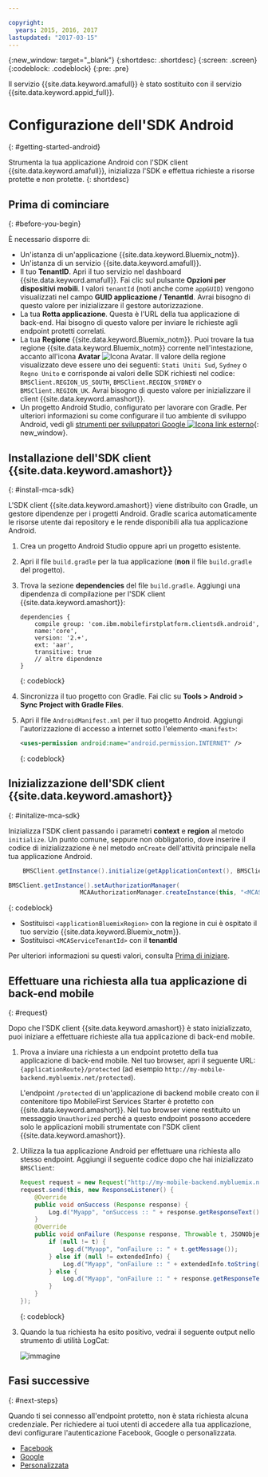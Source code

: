 ```yaml
---

copyright:
  years: 2015, 2016, 2017
lastupdated: "2017-03-15"
---
```

{:new_window: target="_blank"}
{:shortdesc: .shortdesc}
{:screen: .screen}
{:codeblock: .codeblock}
{:pre: .pre}

Il servizio {{site.data.keyword.amafull}} è stato sostituito con il servizio {{site.data.keyword.appid_full}}.

# Configurazione dell'SDK Android
{: #getting-started-android}

Strumenta la tua applicazione Android con l'SDK client {{site.data.keyword.amafull}}, inizializza l'SDK e effettua richieste a risorse protette e non protette.
{: shortdesc}

## Prima di cominciare
{: #before-you-begin}

È necessario disporre di:

* Un'istanza di un'applicazione  {{site.data.keyword.Bluemix_notm}}.
* Un'istanza di un servizio {{site.data.keyword.amafull}}.
* Il tuo **TenantID**. Apri il tuo servizio nel dashboard {{site.data.keyword.amafull}}. Fai clic sul pulsante **Opzioni per dispositivi mobili**. I valori `tenantId` (noti anche come `appGUID`)  vengono visualizzati nel campo **GUID applicazione / TenantId**. Avrai bisogno di questo valore per inizializzare il gestore autorizzazione.
* La tua **Rotta applicazione**. Questa è l'URL della tua applicazione di back-end. Hai bisogno di questo valore per inviare le richieste agli endpoint protetti correlati.
* La tua **Regione** {{site.data.keyword.Bluemix_notm}}.  Puoi trovare la tua regione {{site.data.keyword.Bluemix_notm}} corrente nell'intestazione, accanto all'icona **Avatar** ![Icona Avatar](images/face.jpg "Icona Avatar"). Il valore della regione visualizzato deve essere uno dei seguenti: `Stati Uniti Sud`,  `Sydney` o  `Regno Unito` e corrisponde ai valori delle SDK richiesti nel codice: `BMSClient.REGION_US_SOUTH`, `BMSClient.REGION_SYDNEY` o `BMSClient.REGION_UK`. Avrai bisogno di questo valore per inizializzare il client {{site.data.keyword.amashort}}.
* Un progetto Android Studio, configurato per lavorare con Gradle. Per ulteriori informazioni su come configurare il tuo ambiente di sviluppo Android, vedi gli [strumenti per sviluppatori Google  ![Icona link esterno](../../icons/launch-glyph.svg "Icona link esterno")](http://developer.android.com/sdk/index.html){: new_window}.

## Installazione dell'SDK client {{site.data.keyword.amashort}}
{: #install-mca-sdk}

L'SDK client {{site.data.keyword.amashort}} viene distribuito con Gradle, un gestore dipendenze per i progetti Android. Gradle scarica automaticamente le risorse utente dai repository e le rende disponibili alla tua applicazione Android.

1. Crea un progetto Android Studio oppure apri un progetto esistente.

1. Apri il file `build.gradle` per la tua applicazione (**non** il file `build.gradle` del progetto).

1. Trova la sezione **dependencies** del file `build.gradle`.  Aggiungi una dipendenza di compilazione per l'SDK client {{site.data.keyword.amashort}}:

	```Gradle
	dependencies {
		compile group: 'com.ibm.mobilefirstplatform.clientsdk.android',
        name:'core',
        version: '2.+',
        ext: 'aar',
        transitive: true
    	// altre dipendenze
	}
	```
	{: codeblock}

1. Sincronizza il tuo progetto con Gradle. Fai clic su **Tools &gt; Android &gt; Sync Project with Gradle Files**.

1. Apri il file `AndroidManifest.xml` per il tuo progetto Android. Aggiungi l'autorizzazione di accesso a internet sotto l'elemento `<manifest>`:

	```XML
	<uses-permission android:name="android.permission.INTERNET" />
	```
	{: codeblock}

## Inizializzazione dell'SDK client {{site.data.keyword.amashort}}
{: #initalize-mca-sdk}

Inizializza l'SDK client passando i parametri **context** e **region** al metodo `initialize`. Un punto comune, seppure non obbligatorio, dove inserire il codice di inizializzazione è nel metodo `onCreate` dell'attività principale nella tua applicazione Android.

```Java
	BMSClient.getInstance().initialize(getApplicationContext(), BMSClient.REGION_UK);

BMSClient.getInstance().setAuthorizationManager(
					MCAAuthorizationManager.createInstance(this, "<MCAServiceTenantId>"));
```
{: codeblock}

* Sostituisci `<applicationBluemixRegion>` con la regione in cui è ospitato il tuo servizio {{site.data.keyword.Bluemix_notm}}.
* Sostituisci `<MCAServiceTenantId>` con il **tenantId** 


Per ulteriori informazioni su questi valori, consulta [Prima di iniziare](#before-you-begin).

## Effettuare una richiesta alla tua applicazione di back-end mobile
{: #request}

Dopo che l'SDK client {{site.data.keyword.amashort}} è stato inizializzato, puoi iniziare a effettuare richieste alla tua applicazione di back-end mobile.

1. Prova a inviare una richiesta a un endpoint protetto della tua applicazione di back-end mobile. Nel tuo browser, apri il seguente URL: `{applicationRoute}/protected` (ad esempio `http://my-mobile-backend.mybluemix.net/protected`).   

	L'endpoint `/protected` di un'applicazione di backend mobile creato con il contenitore tipo MobileFirst Services Starter è protetto con {{site.data.keyword.amashort}}. Nel tuo browser viene restituito un messaggio `Unauthorized` perché a questo endpoint possono accedere solo le applicazioni mobili strumentate con l'SDK client {{site.data.keyword.amashort}}.

1. Utilizza la tua applicazione Android per effettuare una richiesta allo stesso endpoint. Aggiungi il seguente codice dopo che hai inizializzato `BMSClient`:

	```Java
	Request request = new Request("http://my-mobile-backend.mybluemix.net/protected", Request.GET);
	request.send(this, new ResponseListener() {
		@Override
		public void onSuccess (Response response) {
			Log.d("Myapp", "onSuccess :: " + response.getResponseText());
		}
		@Override
		public void onFailure (Response response, Throwable t, JSONObject extendedInfo) {
			if (null != t) {
				Log.d("Myapp", "onFailure :: " + t.getMessage());
			} else if (null != extendedInfo) {
				Log.d("Myapp", "onFailure :: " + extendedInfo.toString());
			} else {
				Log.d("Myapp", "onFailure :: " + response.getResponseText());
			}
		}
	});
	```
	{: codeblock}

1. Quando la tua richiesta ha esito positivo, vedrai il seguente output nello strumento di utilità LogCat:

	![immagine](images/getting-started-android-success.png)

## Fasi successive
{: #next-steps}

Quando ti sei connesso all'endpoint protetto, non è stata richiesta alcuna credenziale. Per richiedere ai tuoi utenti di accedere alla tua applicazione, devi configurare l'autenticazione Facebook, Google o personalizzata.

* [Facebook](facebook-auth-android.html)
* [Google](google-auth-android.html)
* [Personalizzata](custom-auth-android.html)
